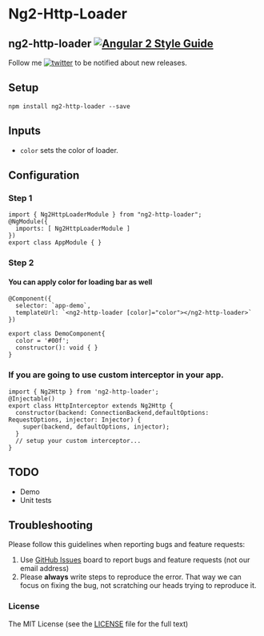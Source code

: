 # Ng2-Http-Loader

## ng2-http-loader [![Angular 2 Style Guide](https://mgechev.github.io/angular2-style-guide/images/badge.svg)](https://github.com/mgechev/angular2-style-guide)

Follow me [![twitter](https://img.shields.io/twitter/follow/babarxm.svg?style=social&label=%20babarxm)](https://twitter.com/babarxm) to be notified about new releases.

## Setup
`npm install ng2-http-loader --save`

## Inputs
  - `color` sets the color of loader.

## Configuration
### Step 1
    import { Ng2HttpLoaderModule } from "ng2-http-loader";
    @NgModule({
      imports: [ Ng2HttpLoaderModule ]
    })
    export class AppModule { }

### Step 2
#### You can apply color for loading bar as well
    @Component({
      selector: `app-demo`,
      templateUrl: `<ng2-http-loader [color]="color"></ng2-http-loader>`
    })

    export class DemoComponent{
      color = '#00f';
      constructor(): void { }
    }

### If you are going to use custom interceptor in your app.
    import { Ng2Http } from 'ng2-http-loader';
    @Injectable()
    export class HttpInterceptor extends Ng2Http {
      constructor(backend: ConnectionBackend,defaultOptions: RequestOptions, injector: Injector) {
        super(backend, defaultOptions, injector);
      }
      // setup your custom interceptor...
    }

## TODO
  - Demo 
  - Unit tests

## Troubleshooting

Please follow this guidelines when reporting bugs and feature requests:

1. Use [GitHub Issues](https://github.com/babarxm/ng2-http-loader/issues) board to report bugs and feature requests (not our email address)
2. Please **always** write steps to reproduce the error. That way we can focus on fixing the bug, not scratching our heads trying to reproduce it.


### License

The MIT License (see the [LICENSE](https://github.com/babarxm/ng2-http-loader/blob/master/LICENSE) file for the full text)
